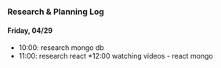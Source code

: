 ### Research & Planning Log
#### Friday, 04/29
* 10:00: research mongo db
* 11:00: research react
*12:00 watching videos - react mongo